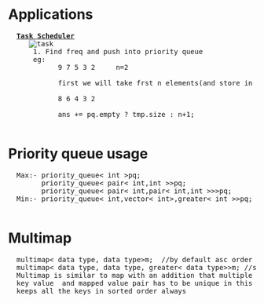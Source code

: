 # Applications
  <pre>
  <b><a href="https://github.com/teja963/DSA_All_Models/blob/master/Priority%20Queue/8.%20Task%20Scheduler.cpp">Task Scheduler</a></b>
     <img alt="task" src="https://github.com/teja963/DSA_All_Models/blob/master/Priority%20Queue/images/task.png">
      1. Find freq and push into priority queue
      eg: 
            9 7 5 3 2     n=2
             
            first we will take frst n elements(and store in array)and decrease each freq and push it to priority queue
             
            8 6 4 3 2
            
            ans += pq.empty ? tmp.size : n+1;
  </pre>
# Priority queue usage
  <pre>
  Max:- priority_queue< int >pq;
        priority_queue< pair< int,int >>pq;
        priority_queue< pair< int,pair< int,int >>>pq;
  Min:- priority_queue< int,vector< int>,greater< int >>pq;
  </pre>
  
# Multimap
  <pre>
  multimap< data type, data type>m;  //by default asc order
  multimap< data type, data type, greater< data type>>m; //sort according to datatype in greater
  Multimap is similar to map with an addition that multiple elements can have same keys. Also, it is NOT required that the
  key value  and mapped value pair has to be unique in this case. One important thing to note about multimap is that multimap
  keeps all the keys in sorted order always
  </pre>
